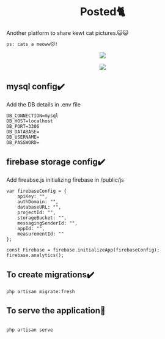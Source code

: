 <h1 align="center">
Posted🐈
</h1>

Another platform to share kewt cat pictures.😺😺 
```
ps: cats a meoww🐱!
```
<p align="center">
  <img src="https://i.ibb.co/yyqY2bX/main1.png" />
</p>

<p align="center">
  <img src="https://i.ibb.co/mcBgb7K/main2.png" />
</p>





## mysql config✔️
Add the DB details in .env file

```
DB_CONNECTION=mysql
DB_HOST=localhost
DB_PORT=3306
DB_DATABASE=
DB_USERNAME=
DB_PASSWORD=

```
## firebase storage config✔️

Add fireabse.js initializing firebase in /public/js

```
var firebaseConfig = {
    apiKey: "",
    authDomain: "",
    databaseURL: "",
    projectId: "",
    storageBucket: "",
    messagingSenderId: "",
    appId: "",
    measurementId: ""
};

const Firebase = firebase.initializeApp(firebaseConfig);
firebase.analytics();

```
## To create migrations✔️
```
php artisan migrate:fresh
```
## To serve the application🎃

```

php artisan serve 

```
